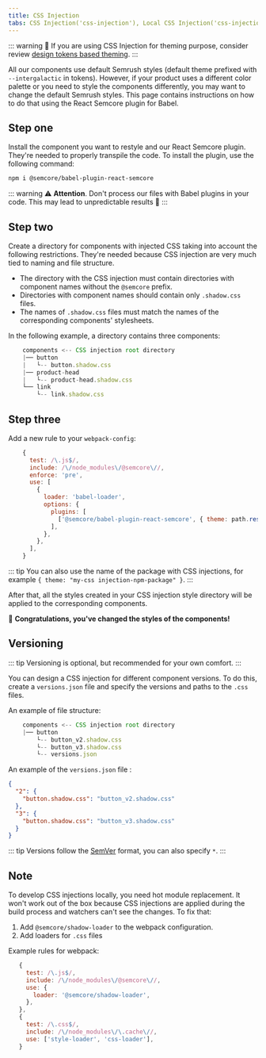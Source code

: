 ```yaml
---
title: CSS Injection
tabs: CSS Injection('css-injection'), Local CSS Injection('css-injection-local'), Global CSS Injection('css-injection-global')
---
```


::: warning
:rotating_light: If you are using CSS Injection for theming purpose, consider review [design tokens based theming](/style/design-tokens/design-tokens#themes).
:::

All our components use default Semrush styles (default theme prefixed with `--intergalactic` in tokens). However, if your product uses a different color palette or you need to style the components differently, you may want to change the default Semrush styles. This page contains instructions on how to do that using the React Semcore plugin for Babel.

## Step one

Install the component you want to restyle and our React Semcore plugin. They're needed to properly transpile the code. To install the plugin, use the following command:

```bash
npm i @semcore/babel-plugin-react-semcore
```

::: warning
:warning: **Attention**. Don't process our files with Babel plugins in your code. This may lead to unpredictable results 🤕
:::

## Step two

Create a directory for components with injected CSS taking into account the following restrictions. They're needed because CSS injection are very much tied to naming and file structure.

- The directory with the CSS injection must contain directories with component names without the `@semcore` prefix.
- Directories with component names should contain only `.shadow.css` files.
- The names of `.shadow.css` files must match the names of the corresponding components' stylesheets.

In the following example, a directory contains three components:

```javascript
    components <-- CSS injection root directory
    |── button
    |   └-- button.shadow.css
    |── product-head
    |   └-- product-head.shadow.css
    └── link
        └-- link.shadow.css
```

## Step three

Add a new rule to your `webpack-config`:

```javascript
    {
      test: /\.js$/,
      include: /\/node_modules\/@semcore\//,
      enforce: 'pre',
      use: [
        {
          loader: 'babel-loader',
          options: {
            plugins: [
              ['@semcore/babel-plugin-react-semcore', { theme: path.resolve(process.cwd(), 'directory-with-injection') }],
            ],
          },
        },
      ],
    }
```

::: tip
You can also use the name of the package with CSS injections, for example `{ theme: "my-css injection-npm-package" }`.
:::

After that, all the styles created in your CSS injection style directory will be applied to the corresponding components.

👯‍ **Congratulations, you've changed the styles of the components!**

## Versioning

::: tip
Versioning is optional, but recommended for your own comfort.
:::

You can design a CSS injection for different component versions. To do this, create a `versions.json` file and specify the versions and paths to the `.css` files.

An example of file structure:

```javascript
    components <-- CSS injection root directory
    |── button
        └-- button_v2.shadow.css
        └-- button_v3.shadow.css
        └-- versions.json
```

An example of the `versions.json` file :

```json
{
  "2": {
    "button.shadow.css": "button_v2.shadow.css"
  },
  "3": {
    "button.shadow.css": "button_v3.shadow.css"
  }
}
```

::: tip
Versions follow the [SemVer](https://semver.org/) format, you can also specify `*`.
:::

## Note

To develop CSS injections locally, you need hot module replacement. It won't work out of the box because CSS injections are applied during the build process and watchers can't see the changes. To fix that:

1. Add `@semcore/shadow-loader` to the webpack configuration.
2. Add loaders for `.css` files

Example rules for webpack:

```javascript
   {
     test: /\.js$/,
     include: /\/node_modules\/@semcore\//,
     use: {
       loader: '@semcore/shadow-loader',
     },
   },
   {
     test: /\.css$/,
     include: /\/node_modules\/\.cache\//,
     use: ['style-loader', 'css-loader'],
   }
```
